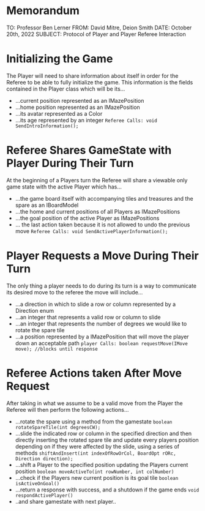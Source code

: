 # **Memorandum**
TO: Professor Ben Lerner
FROM: David Mitre, Deion Smith
DATE: October 20th, 2022
SUBJECT: Protocol of Player and Player Referee Interaction
# Initializing the Game
The Player will need to share information about itself in order for the Referee to be able to fully initialize the game. This information is the fields contained in the Player class which will be its…
- …current position represented as an IMazePosition
- …home position represented as an IMazePosition
- …its avatar represented as a Color
- …its age represented by an integer
```Referee Calls: void SendIntroInformation();```
# Referee Shares GameState with Player During Their Turn
At the beginning of a Players turn the Referee will share a viewable only game state with the active Player which has…
- …the game board itself with accompanying tiles and treasures and the spare as an IBoardModel
- …the home and current positions of all Players as IMazePositions
- …the goal position of the active Player as IMazePositions
- … the last action taken because it is not allowed to undo the previous move
```Referee Calls: void SendActivePlayerInformation();```
# Player Requests a Move During Their Turn
The only thing a player needs to do during its turn is a way to communicate its desired move to the referee the move will include…
- …a direction in which to slide a row or column represented by a Direction enum
- …an integer that represents a valid row or column to slide
- …an integer that represents the number of degrees we would like to rotate the spare tile
- …a position represented by a IMazePosition that will move the player down an acceptable path
```player Calls: boolean requestMove(IMove move); //blocks until response```
# Referee Actions taken After Move Request
After taking in what we assume to be a valid move from the Player the Referee will then perform the following actions…
- …rotate the spare using a method from the gamestate 
```boolean rotateSpareTile(int degreesCW);```
- …slide the indicated row or column in the specified direction and then directly inserting the rotated spare tile and update every players position depending on if they were affected by the slide, using a series of methods
```shiftAndInsert(int indexOfRowOrCol, BoardOpt rORc, Direction direction);```
- …shift a Player to the specified position updating the Players current position
```boolean moveActiveTo(int rowNumber, int colNumber)```
- …check if the Players new current position is its goal tile
```boolean isActiveOnGoal()```
- ...return a response with success, and a shutdown if the game ends 
```void respondActivePlayer()```
- ..and share gamestate with next player..